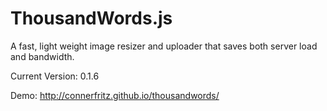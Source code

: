 ThousandWords.js
=============

A fast, light weight image resizer and uploader that saves both server load and bandwidth.

Current Version: 0.1.6

Demo: http://connerfritz.github.io/thousandwords/
